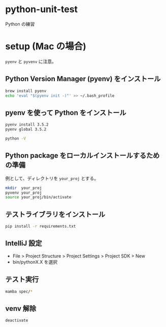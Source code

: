 # python-unit-test
Python の練習

# setup (Mac の場合)
`pyenv` と `pyvenv` に注意。

## Python Version Manager (pyenv) をインストール
```bash
brew install pyenv
echo 'eval "$(pyenv init -)"' >> ~/.bash_profile
```

## pyenv を使って Python をインストール
```bash
pyenv install 3.5.2
pyenv global 3.5.2

python -V
```

## Python package をローカルインストールするための準備
例として、ディレクトリを `your_proj` とする。

```bash
mkdir  your_proj
pyvenv your_proj
source your_proj/bin/activate
```
## テストライブラリをインストール
```bash
pip install -r requirements.txt
```

## IntelliJ 設定
- File > Project Structure > Project Settings > Project SDK > New
- bin/pythonX.X を選択

## テスト実行
```bash
mamba spec/*
```

## venv 解除
```bash
deactivate
```

